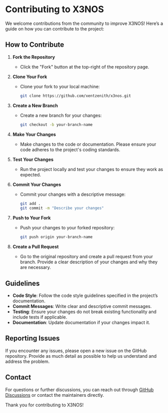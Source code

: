 # Contributing to X3NOS

We welcome contributions from the community to improve X3NOS! Here’s a guide on how you can contribute to the project:

## How to Contribute

1. **Fork the Repository**
   - Click the "Fork" button at the top-right of the repository page.

2. **Clone Your Fork**
   - Clone your fork to your local machine:
     ```bash
     git clone https://github.com/xentzenith/x3nos.git
     ```

3. **Create a New Branch**
   - Create a new branch for your changes:
     ```bash
     git checkout -b your-branch-name
     ```

4. **Make Your Changes**
   - Make changes to the code or documentation. Please ensure your code adheres to the project's coding standards.

5. **Test Your Changes**
   - Run the project locally and test your changes to ensure they work as expected.

6. **Commit Your Changes**
   - Commit your changes with a descriptive message:
     ```bash
     git add .
     git commit -m "Describe your changes"
     ```

7. **Push to Your Fork**
   - Push your changes to your forked repository:
     ```bash
     git push origin your-branch-name
     ```

8. **Create a Pull Request**
   - Go to the original repository and create a pull request from your branch. Provide a clear description of your changes and why they are necessary.

## Guidelines

- **Code Style**: Follow the code style guidelines specified in the project’s documentation.
- **Commit Messages**: Write clear and descriptive commit messages.
- **Testing**: Ensure your changes do not break existing functionality and include tests if applicable.
- **Documentation**: Update documentation if your changes impact it.

## Reporting Issues

If you encounter any issues, please open a new issue on the GitHub repository. Provide as much detail as possible to help us understand and address the problem.

## Contact

For questions or further discussions, you can reach out through [GitHub Discussions](https://github.com/xentzenith/x3nos/discussions) or contact the maintainers directly.

Thank you for contributing to X3NOS!

